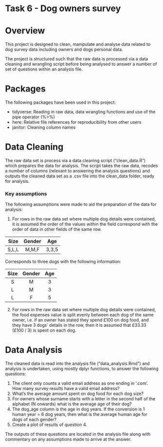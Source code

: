 Task 6 - Dog owners survey
================

# Overview

This project is designed to clean, manipulate and analyse data related
to dog survey data including owners and dogs personal data.

The project is structured such that the raw data is processed via a data
cleaning and wrangling script before being analysed to answer a number
of set of questions within an analysis file.

# Packages

The following packages have been used in this project:  
- tidyverse: Reading in raw data, data wrangling functions and use of
the pipe operator (%\>%)  
- here: Relative file references for reproducibility from other users  
- janitor: Cleaning column names

# Data Cleaning

The raw data set is process via a data cleaning script (“clean_data.R”)
which prepares the data for analysis. The script takes the raw data,
recodes a number of columns (relevant to answering the analysis
questions) and outputs the cleaned data set as a .csv file into the
clean_data folder, ready for analysis.

### Key assumptions

The following assumptions were made to aid the preparation of the data
for analysis:  
1. For rows in the raw data set where multiple dog details were
contained, it is assumed the order of the values within the field
correspond with the order of data in other fields of the same row.

| Size  | Gender |  Age  |
|:-----:|:------:|:-----:|
| S,L,L | M,M,F  | 3,3,5 |

Corresponds to three dogs with the following information:

| Size | Gender | Age |
|:----:|:------:|:---:|
|  S   |   M    |  3  |
|  L   |   M    |  3  |
|  L   |   F    |  5  |

2.  For rows in the raw data set where multiple dog details were
    contained, the food expenses value is split evenly between each dog
    of the same owner, i.e. if an owner has stated they spend £100 on
    dog food, and they have 3 dogs’ details in the row, then it is
    assumed that £33.33 (£100 / 3) is spent on each dog.

# Data Analysis

The cleaned data is read into the analysis file (“data_analysis.Rmd”)
and analysis is undertaken, using mostly dplyr functions, to answer the
following questions:

1.  The client only counts a valid email address as one ending in
    ‘.com’. How many survey results have a valid email address?
2.  What’s the average amount spent on dog food for each dog size?
3.  For owners whose surname starts with a letter in the second half of
    the alphabet (N onwards) what is the average age of their dog?
4.  The dog_age column is the age in dog years. If the conversion is 1
    human year = 6 dog years, then what is the average human age for
    dogs of each gender?
5.  Create a plot of results of question 4.

The outputs of these questions are located in the analysis file along
with commentary on any assumptions made to arrive at the answer.
